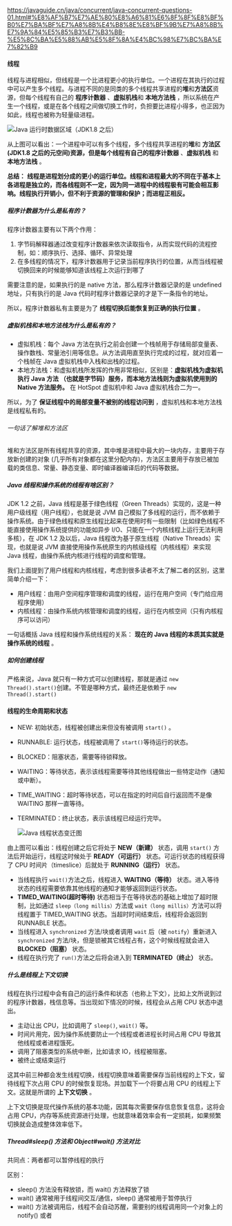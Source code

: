 https://javaguide.cn/java/concurrent/java-concurrent-questions-01.html#%E8%AF%B7%E7%AE%80%E8%A6%81%E6%8F%8F%E8%BF%B0%E7%BA%BF%E7%A8%8B%E4%B8%8E%E8%BF%9B%E7%A8%8B%E7%9A%84%E5%85%B3%E7%B3%BB-%E5%8C%BA%E5%88%AB%E5%8F%8A%E4%BC%98%E7%BC%BA%E7%82%B9

#### 线程

线程与进程相似，但线程是一个比进程更小的执行单位。一个进程在其执行的过程中可以产生多个线程。与进程不同的是同类的多个线程共享进程的**堆**和**方法区**资源，但每个线程有自己的 **程序计数器** 、**虚拟机栈**和 **本地方法栈** ，所以系统在产生一个线程，或是在各个线程之间做切换工作时，负担要比进程小得多，也正因为如此，线程也被称为轻量级进程。

![Java 运行时数据区域（JDK1.8 之后）](https://oss.javaguide.cn/github/javaguide/java/jvm/java-runtime-data-areas-jdk1.8.png)

从上图可以看出：一个进程中可以有多个线程，多个线程共享进程的**堆**和 **方法区 (JDK1.8 之后的元空间)**资源，但是每个线程有自己的**程序计数器** 、**虚拟机栈** 和  **本地方法栈** 。

**总结：** **线程是进程划分成的更小的运行单位。线程和进程最大的不同在于基本上各进程是独立的，而各线程则不一定，因为同一进程中的线程极有可能会相互影响。线程执行开销小，但不利于资源的管理和保护；而进程正相反。**

##### 程序计数器为什么是私有的？

程序计数器主要有以下两个作用：

1. 字节码解释器通过改变程序计数器来依次读取指令，从而实现代码的流程控制，如：顺序执行、选择、循环、异常处理
2. 在多线程的情况下，程序计数器用于记录当前程序执行的位置，从而当线程被切换回来的时候能够知道该线程上次运行到哪了

需要注意的是，如果执行的是 native 方法，那么程序计数器记录的是 undefined 地址，只有执行的是 Java 代码时程序计数器记录的才是下一条指令的地址。

所以，程序计数器私有主要是为了 **线程切换后能恢复到正确的执行位置** 。

##### 虚拟机栈和本地方法栈为什么是私有的？

* 虚拟机栈：每个 Java 方法在执行之前会创建一个栈帧用于存储局部变量表、操作数栈、常量池引用等信息。从方法调用直至执行完成的过程，就对应着一个栈帧在 Java 虚拟机栈中入栈和出栈的过程。
* 本地方法栈：和虚拟机栈所发挥的作用非常相似，区别是：**虚拟机栈为虚拟机执行 Java 方法 （也就是字节码）服务，而本地方法栈则为虚拟机使用到的 Native 方法服务。** 在 HotSpot 虚拟机中和 Java 虚拟机栈合二为一。

所以，为了 **保证线程中的局部变量不被别的线程访问到** ，虚拟机栈和本地方法栈是线程私有的。

###### 一句话了解堆和方法区

堆和方法区是所有线程共享的资源，其中堆是进程中最大的一块内存，主要用于存放新创建的对象 (几乎所有对象都在这里分配内存)，方法区主要用于存放已被加载的类信息、常量、静态变量、即时编译器编译后的代码等数据。

##### Java 线程和操作系统的线程有啥区别？

JDK 1.2 之前，Java 线程是基于绿色线程（Green Threads）实现的，这是一种用户级线程（用户线程），也就是说 JVM 自己模拟了多线程的运行，而不依赖于操作系统。由于绿色线程和原生线程比起来在使用时有一些限制（比如绿色线程不能直接使用操作系统提供的功能如异步 I/O、只能在一个内核线程上运行无法利用多核），在 JDK 1.2 及以后，Java 线程改为基于原生线程（Native Threads）实现，也就是说 JVM 直接使用操作系统原生的内核级线程（内核线程）来实现 Java 线程，由操作系统内核进行线程的调度和管理。

我们上面提到了用户线程和内核线程，考虑到很多读者不太了解二者的区别，这里简单介绍一下：

* 用户线程：由用户空间程序管理和调度的线程，运行在用户空间（专门给应用程序使用）
* 内核线程：由操作系统内核管理和调度的线程，运行在内核空间（只有内核程序可以访问）

一句话概括 Java 线程和操作系统线程的关系： **现在的 Java 线程的本质其实就是操作系统的线程** 。

##### 如何创建线程

严格来说，Java 就只有一种方式可以创建线程，那就是通过 `new Thread().start()`创建。不管是哪种方式，最终还是依赖于 `new Thread().start()`

#### 线程的生命周期和状态

* NEW: 初始状态，线程被创建出来但没有被调用 `start()` 。
* RUNNABLE: 运行状态，线程被调用了 `start()`等待运行的状态。
* BLOCKED：阻塞状态，需要等待锁释放。
* WAITING：等待状态，表示该线程需要等待其他线程做出一些特定动作（通知或中断）。
* TIME_WAITING：超时等待状态，可以在指定的时间后自行返回而不是像 WAITING 那样一直等待。
* TERMINATED：终止状态，表示该线程已经运行完毕。

  ![Java 线程状态变迁图](https://oss.javaguide.cn/github/javaguide/java/concurrent/640.png)

由上图可以看出：线程创建之后它将处于 **NEW（新建）** 状态，调用 `start()` 方法后开始运行，线程这时候处于 **READY（可运行）** 状态。可运行状态的线程获得了 CPU 时间片（timeslice）后就处于 **RUNNING（运行）** 状态。

* 当线程执行 `wait()`方法之后，线程进入 **WAITING（等待）** 状态。进入等待状态的线程需要依靠其他线程的通知才能够返回到运行状态。
* **TIMED_WAITING(超时等待)** 状态相当于在等待状态的基础上增加了超时限制，比如通过 `sleep（long millis）`方法或 `wait（long millis）`方法可以将线程置于 TIMED_WAITING 状态。当超时时间结束后，线程将会返回到 RUNNABLE 状态。
* 当线程进入 `synchronized` 方法/块或者调用 `wait` 后（被 `notify`）重新进入 `synchronized` 方法/块，但是锁被其它线程占有，这个时候线程就会进入 **BLOCKED（阻塞）** 状态。
* 线程在执行完了 `run()`方法之后将会进入到 **TERMINATED（终止）** 状态。

##### 什么是线程上下文切换

线程在执行过程中会有自己的运行条件和状态（也称上下文），比如上文所说到过的程序计数器，栈信息等。当出现如下情况的时候，线程会从占用 CPU 状态中退出。

* 主动让出 CPU，比如调用了 `sleep()`, `wait()` 等。
* 时间片用完，因为操作系统要防止一个线程或者进程长时间占用 CPU 导致其他线程或者进程饿死。
* 调用了阻塞类型的系统中断，比如请求 IO，线程被阻塞。
* 被终止或结束运行

这其中前三种都会发生线程切换，线程切换意味着需要保存当前线程的上下文，留待线程下次占用 CPU 的时候恢复现场。并加载下一个将要占用 CPU 的线程上下文。这就是所谓的  **上下文切换** 。

上下文切换是现代操作系统的基本功能，因其每次需要保存信息恢复信息，这将会占用 CPU，内存等系统资源进行处理，也就意味着效率会有一定损耗，如果频繁切换就会造成整体效率低下。

##### Thread#sleep() 方法和 Object#wait() 方法对比

共同点：两者都可以暂停线程的执行

区别：

* sleep() 方法没有释放锁，而 wait() 方法释放了锁
* wait() 通常被用于线程间交互/通信，sleep() 通常被用于暂停执行
* wait() 方法被调用后，线程不会自动苏醒，需要别的线程调用同一个对象上的 notify() 或者
